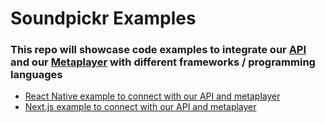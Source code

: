 # Soundpickr Examples

### This repo will showcase code examples to integrate our [API](https://docs.soundpickr.com/song_api/connect-with-api) and our [Metaplayer](https://docs.soundpickr.com/song_api/use-our-player) with different frameworks / programming languages


- [React Native example to connect with our API and metaplayer](https://github.com/soundpickr/examples/tree/main/react-native-api-and-metaplayer)
- [Next.js example to connect with our API and metaplayer](https://github.com/soundpickr/examples/tree/main/nextjs-api-integration)